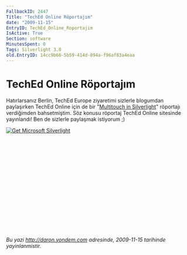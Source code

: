 ```yaml
---
FallbackID: 2447
Title: "TechEd Online Röportajım"
date: "2009-11-15"
EntryID: TechEd_Online_Roportajim
IsActive: True
Section: software
MinutesSpent: 0
Tags: Silverlight 3.0
old.EntryID: 14cc9b66-5b59-414d-894a-f96af83a4eaa
---
```

# TechEd Online Röportajım
Hatırlarsanız Berlin, TechEd Europe ziyaretimi sizlerle blogumdan
paylaşırken TechEd Online için de bir "[Multitouch in
Silverlight](http://www.msteched.com/online/view.aspx?tid=de0bf60e-9e5f-492d-a176-818281e94cb2)"
röportajı verdiğimden bahsetmiştim. Söz konusu röportaj TechEd Online
sitesinde yayınlandı! Ben de sizlerle paylaşmak istiyorum ;)

<div style="width:412px;height:284px;">

[![Get Microsoft
Silverlight](http://go2.microsoft.com/fwlink/?LinkId=108181)](http://go2.microsoft.com/fwlink/?LinkID=124807)

</div>


*Bu yazi http://daron.yondem.com adresinde, 2009-11-15 tarihinde yayinlanmistir.*
